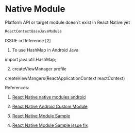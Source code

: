 # Native Module

Platform API or target module doesn`t exist in  React Native yet

```bash
ReactContextBaseJavaModule
```

ISSUE in Reference [2]

1. To use HashMap in Android Java

import java.util.HashMap;

2. createViewManager profile

createViewMangers(ReactApplicationContext reactContext)

References:

1. [React Native native modules android](https://facebook.github.io/react-native/docs/native-modules-android.html#content)

2. [React Native Android Custom Module](https://medium.com/@awesomejerry/react-native-android-custom-module-819bd712bff5#.s6j98cnn6)

3. [React Native Module Sample](https://github.com/gs-akhan/react-native-modules)

4. [React Native Module Sample issue fix](https://github.com/facebook/react-native/issues/3075)
